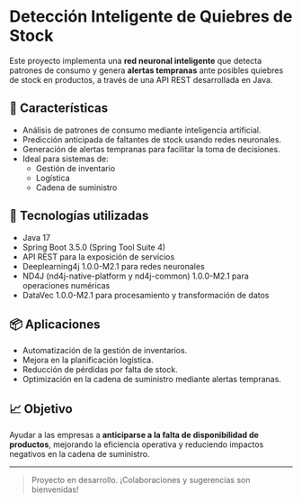 # Detección Inteligente de Quiebres de Stock


Este proyecto implementa una **red neuronal inteligente** que detecta patrones de consumo y genera **alertas tempranas** ante posibles quiebres de stock en productos, a través de una API REST desarrollada en Java.


## 🚀 Características

- Análisis de patrones de consumo mediante inteligencia artificial.
- Predicción anticipada de faltantes de stock usando redes neuronales.
- Generación de alertas tempranas para facilitar la toma de decisiones.
- Ideal para sistemas de:
  - Gestión de inventario
  - Logística
  - Cadena de suministro

## 🧠 Tecnologías utilizadas

- Java 17
- Spring Boot 3.5.0 (Spring Tool Suite 4)
- API REST para la exposición de servicios
- Deeplearning4j 1.0.0-M2.1 para redes neuronales
- ND4J (nd4j-native-platform y nd4j-common) 1.0.0-M2.1 para operaciones numéricas
- DataVec 1.0.0-M2.1 para procesamiento y transformación de datos

## 📦 Aplicaciones

- Automatización de la gestión de inventarios.
- Mejora en la planificación logística.
- Reducción de pérdidas por falta de stock.
- Optimización en la cadena de suministro mediante alertas tempranas.

## 📈 Objetivo

Ayudar a las empresas a **anticiparse a la falta de disponibilidad de productos**, mejorando la eficiencia operativa y reduciendo impactos negativos en la cadena de suministro.

---

> Proyecto en desarrollo. ¡Colaboraciones y sugerencias son bienvenidas!
